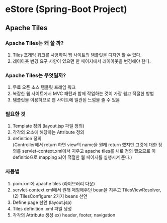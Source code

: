 # eStore (Spring-Boot Project)

## Apache Tiles

### Apache Tiles는 왜 쓸 까?
 1. Tiles 프레임 워크를 사용하여 웹 사이트의 템플릿을 디자인 할 수 있다.
 2. 레이아웃 변경 요구 사항이 있으면 한 페이지에서 레이아웃을 변경해야 한다. 

### Apache Tiles는 무엇일까?
 1. 무료 오픈 소스 템플릿 프레임 워크
 2. 복잡한 웹 사이트에서 MVC 패턴과 함께 작업하는 것이 가장 쉽고 적절한 방법
 3. 템플릿을 이용하므로 웹 사이트에 일관된 느낌을 줄 수 있음

### 필요한 것
 1. Template 정의  (layout.jsp 파일 정의)
 2. 각각의 요소에 해당하는 Attribute 정의
 3. definition 정의  
  (Controller에서 return 하면 view의 name을 원래 return 했지만 그것에 대한 정의를 servlet-context.xml에서 지우고 apache tiles를 새로 정의 했으므로 이 definitio으로 mapping 되어 적절한 웹 페이지를 실행시켜 준다.)

### 사용법
 1. pom.xml에 apache tiles (라이브러리 다운)
 2. servlet-context.xml에서 원래 매핑해주던 bean을 지우고 TilesViewResolver, (2) TilesConfigurer 2가지 beans 선언
 3. Define page 선언 (layout.jsp)
 4. Tiles definition .xml 파일 생성
 5. 각각의 Attribute 생성 ex) header, footer, navigation

